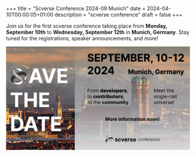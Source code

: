 +++
title = "Scverse Conference 2024-09 Munich"
date = 2024-04-10T00:00:05+01:00
description = "scverse conference"
draft = false
+++

Join us for the first scverse conference taking place from **Monday, September 10th** to **Wednesday, September 12th** in **Munich, Germany**. Stay tuned for the registrations, speaker announcements, and more!

<img src="../../static/img/events/2024_09_conference_savethedate.jpeg" alt="conference save-the-date" />




